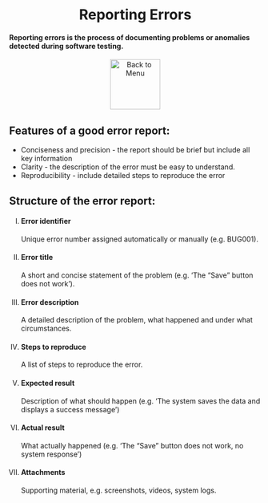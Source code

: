 <div align="center"><h1>Reporting Errors</h1></div>
<h4>Reporting errors is the process of documenting problems or anomalies detected during software testing.</h4>
<div align="center">
<a href=https://github.com/Prime2390/Prime2390/blob/main/Notes/MyNote.md>
    <img src="https://raw.githubusercontent.com/Prime2390/Prime2390/refs/heads/main/Icons/DALL·E%202024-11-11%2022.20.53%20-%20A%20minimalistic%20and%20modern%20icon%20representing%20'Back%20to%20Menu'.%20The%20icon%20should%20feature%20an%20arrow%20pointing%20to%20a%20menu%20or%20list%20symbol%2C%20indicating%20navigation%20.webp" alt="Back to Menu" style="width:100px;height:100px;">
</a>
</div>
<h2>Features of a good error report:</h2>
<ul>
    <li>Conciseness and precision - the report should be brief but include all key information</li>
    <li>Clarity - the description of the error must be easy to understand.</li>
    <li>Reproducibility - include detailed steps to reproduce the error</li>
</ul>
<h2>Structure of the error report:</h2>

<ol type=I>
    <li>
        <h4>Error identifier</h4>
        <p>Unique error number assigned automatically or manually (e.g. BUG001).</p>
    </li>
    
 <li>
        <h4>Error title</h4>
        <p>A short and concise statement of the problem (e.g. ‘The “Save” button does not work’).</p>
</li>
    
 <li>
        <h4>Error description</h4>
        <p>A detailed description of the problem, what happened and under what circumstances.</p>
    </li>
    
<li>
        <h4>Steps to reproduce</h4>
         <p>A list of steps to reproduce the error.</p>
    </li>


 <li>
        <h4>Expected result</h4>
        <p>Description of what should happen (e.g. ‘The system saves the data and displays a success message’)</p>
    </li>

 <li>
        <h4>Actual result</h4>
        <p>What actually happened (e.g. ‘The “Save” button does not work, no system response’)</p>
    </li>

 <li>
        <h4>Attachments</h4>
        <p>Supporting material, e.g. screenshots, videos, system logs.</p>
    </li>
    
</ol>


